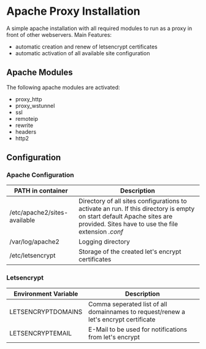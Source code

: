 # Apache Proxy Installation

A simple apache installation with all required modules to run as a proxy in front of other webservers.
Main Features:
 * automatic creation and renew of letsencrypt certificates
 * automatic activation of all available site configuration
 
 ## Apache Modules
 The following apache modules are activated:
 * proxy_http
 * proxy_wstunnel
 * ssl
 * remoteip
 * rewrite
 * headers
 * http2
 
 ## Configuration
 
 ### Apache Configuration
  | PATH in container | Description |
  | ---------------------- | ----------- |
  | /etc/apache2/sites-available | Directory of all sites configurations to activate an run. If this directory is empty on start default Apache sites are provided. Sites have to use the file extension _.conf_ |
  | /var/log/apache2 | Logging directory |
  | /etc/letsencrypt | Storage of the created let's encrypt certificates |
 
 ### Letsencrypt
  | Environment Variable | Description |
  | ---------------------- | ----------- |
  | LETSENCRYPTDOMAINS | Comma seperated list of all domainnames to request/renew a let's encrypt certificate |
  | LETSENCRYPTEMAIL | E-Mail to be used for notifications from let's encrypt |
